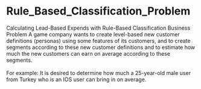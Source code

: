 # Rule_Based_Classification_Problem
Calculating Lead-Based Expends with Rule-Based Classification
Business Problem
A game company wants to create level-based new customer definitions (personas) using some features of its customers, and to create segments according to these new customer definitions and to estimate how much the new customers can earn on average according to these segments. <br /><br />
For example: It is desired to determine how much a 25-year-old male user from Turkey who is an IOS user can bring in on average.
